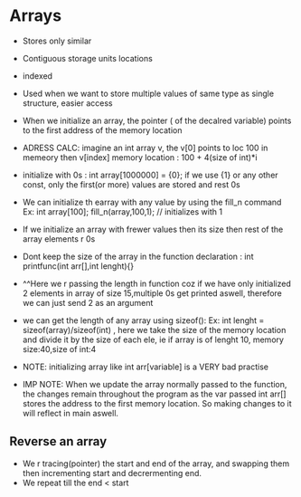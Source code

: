 # Arrays

- Stores only similar
- Contiguous storage units locations
- indexed
- Used when we want to store multiple values of same type as single structure, easier access
- When we initialize an array, the pointer ( of the decalred variable) points to the first address of the memory location
- ADRESS CALC: imagine an int array v, the v[0] points to loc 100 in memeory
    then v[index] memory location : 100 + 4(size of int)*i
- initialize with 0s : int array[1000000] = {0}; if we use {1} or any other const, only the first(or more) values are stored and rest 0s
- We can initialize th earray with any value by using the fill_n command
    Ex: int array[100];
        fill_n(array,100,1); // initializes with 1

- If we initialize an array with frewer values then  its size then rest of the array elements r 0s
- Dont keep the size of the array in the function declaration : int printfunc(int arr[],int lenght){} 
- ^^Here we r passing the length in function coz if we have only initialized 2 elements in array of size 15,multiple 0s get printed aswell, therefore we can just send 2 as an argument
- we can get the length of any array using sizeof():
    Ex: int lenght = sizeof(array)/sizeof(int) , 
        here we take the size of the memory location and divide it by the size of each ele, ie if array is of lenght 10, memory size:40,size of int:4
- NOTE: initializing array like int arr[variable] is a VERY bad practise
- IMP NOTE: When we update the array normally passed to the function, the changes remain throughout the program as the var passed int arr[] stores the address to the first memory location. So making changes to it will reflect in main aswell.

## Reverse an array

- We r tracing(pointer) the start and end  of the array, and swapping them then incrementing start and decrermenting end. 
- We repeat till the end < start